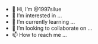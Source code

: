 - 👋 Hi, I’m @1997silue
- 👀 I’m interested in ...
- 🌱 I’m currently learning ...
- 💞️ I’m looking to collaborate on ...
- 📫 How to reach me ...

<!---
1997silue/1997silue is a ✨ special ✨ repository because its `README.md` (this file) appears on your GitHub profile.
You can click the Preview link to take a look at your changes.
--->
